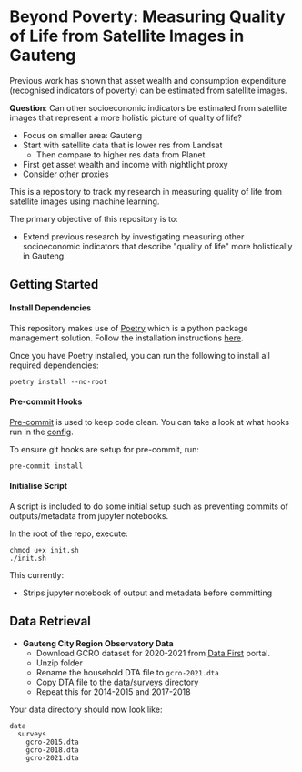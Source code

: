 # Beyond Poverty: Measuring Quality of Life from Satellite Images in Gauteng
Previous work has shown that asset wealth and consumption expenditure (recognised indicators of poverty) can be estimated from satellite images.

**Question**: Can other socioeconomic indicators be estimated from satellite images that represent a more holistic picture of quality of life?

- Focus on smaller area: Gauteng
- Start with satellite data that is lower res from Landsat
  - Then compare to higher res data from Planet
- First get asset wealth and income with nightlight proxy
- Consider other proxies

This is a repository to track my research in measuring quality of life from satellite images using machine learning.

The primary objective of this repository is to:
- Extend previous research by investigating measuring other socioeconomic indicators that describe "quality of life" more holistically in Gauteng.

## Getting Started
#### Install Dependencies
This repository makes use of [Poetry](https://python-poetry.org/) which is a python package management solution. Follow the installation instructions [here](https://python-poetry.org/docs/#installation).

Once you have Poetry installed, you can run the following to install all required dependencies:
```shell
poetry install --no-root
```

#### Pre-commit Hooks
[Pre-commit](https://pre-commit.com/) is used to keep code clean. You can take a look at what hooks run in the [config](./.pre-commit-config.yaml).

To ensure git hooks are setup for pre-commit, run:
```shell
pre-commit install
```


#### Initialise Script
A script is included to do some initial setup such as preventing commits of outputs/metadata from jupyter notebooks.

In the root of the repo, execute:
```shell
chmod u+x init.sh
./init.sh
```
This currently:
- Strips jupyter notebook of output and metadata before committing



## Data Retrieval
- **Gauteng City Region Observatory Data**
  - Download GCRO dataset for 2020-2021 from [Data First](https://www.datafirst.uct.ac.za/dataportal/index.php/catalog/874) portal.
  - Unzip folder
  - Rename the household DTA file to `gcro-2021.dta`
  - Copy DTA file to the [data/surveys](data/surveys) directory
  - Repeat this for 2014-2015 and 2017-2018

Your data directory should now look like:
```
data
  surveys
    gcro-2015.dta
    gcro-2018.dta
    gcro-2021.dta
```


[//]: # (TODO: Add years for dataset)
[//]: # (TODO: Add .env configuration)
